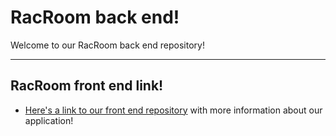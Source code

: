 # RacRoom back end!
Welcome to our RacRoom back end repository!

---
## RacRoom front end link!
- [Here's a link to our front end repository](https://github.com/HeyThatsNeat/racroom-front-end) with more information about our application!